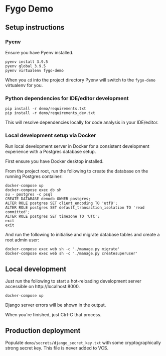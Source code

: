# Fygo Demo

## Setup instructions

### Pyenv

Ensure you have Pyenv installed.

```
pyenv install 3.9.5
pyenv global 3.9.5
pyenv virtualenv fygo-demo
```

When you `cd` into the project directory Pyenv will switch to the `fygo-demo` virtualenv for you.

### Python dependencies for IDE/editor development

```
pip install -r demo/requirements.txt
pip install -r demo/requirements_dev.txt
```

This will resolve dependencies locally for code analysis in your IDE/editor.

### Local development setup via Docker

Run local development server in Docker for a consistent development experience with a Postgres database setup.

First ensure you have Docker desktop installed.

From the project root, run the following to create the database on the running Postgres container:

```
docker-compose up
docker-compose exec db sh
su - postgres -c psql
CREATE DATABASE demodb OWNER postgres;
ALTER ROLE postgres SET client_encoding TO 'utf8';
ALTER ROLE postgres SET default_transaction_isolation TO 'read committed';
ALTER ROLE postgres SET timezone TO 'UTC';
exit
exit
```

And run the following to initialise and migrate database tables and create a root admin user:

```
docker-compose exec web sh -c './manage.py migrate'
docker-compose exec web sh -c './manage.py createsuperuser'
```

## Local development

Just run the following to start a hot-reloading development server accessible on http://localhost:8000.

```
docker-compose up
```

Django server errors will be shown in the output.

When you're finished, just Ctrl-C that process.


## Production deployment

Populate `demo/secrets/django_secret_key.txt` with some cryptographically strong secret key. This file is never added to VCS.